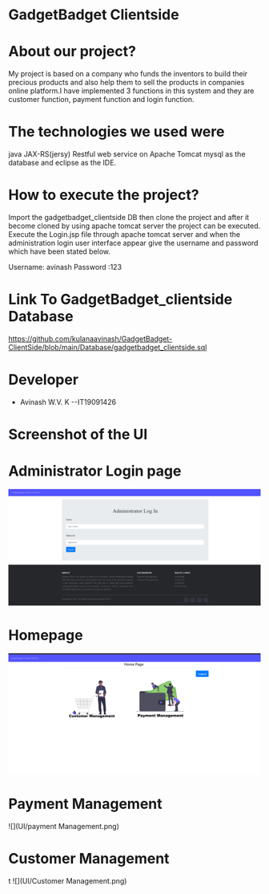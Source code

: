 # GadgetBadget Clientside 

# About our project?
My project is based on a company who funds the inventors to build their precious products and also help them to sell the products in companies online platform.I have implemented 3 functions in this system and they are customer function, payment function and login function.


#  The technologies we used were
java JAX-RS(jersy) Restful web service on Apache  Tomcat  mysql as the database and eclipse as the IDE.


# How to execute the project?
Import the gadgetbadget_clientside DB then clone the project and after it become cloned by using apache tomcat server the project can be executed. Execute the Login.jsp file through apache tomcat server and when the administration login user interface appear give the username and password which have been stated below.

Username: avinash
Password :123

#  Link  To GadgetBadget_clientside Database
https://github.com/kulanaavinash/GadgetBadget-ClientSide/blob/main/Database/gadgetbadget_clientside.sql


#  Developer

-  Avinash W.V. K          --IT19091426


# Screenshot of the UI

<h1>Administrator Login page</h1>

![](UI/login.png)

<h1>Homepage</h1>

![](UI/Homepage.png)

<h1>Payment Management</h1>

![](UI/payment Management.png)

<h1>Customer Management</h1>
t
![](UI/Customer Management.png)   


